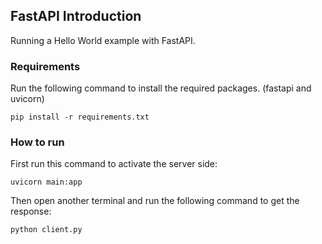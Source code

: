 ## FastAPI Introduction
Running a Hello World example with FastAPI.

### Requirements
Run the following command to install the required packages. (fastapi and uvicorn)
```
pip install -r requirements.txt
```
### How to run
First run this command to activate the server side:
```
uvicorn main:app
```
Then open another terminal and run the following command to get the response:
```
python client.py
```
